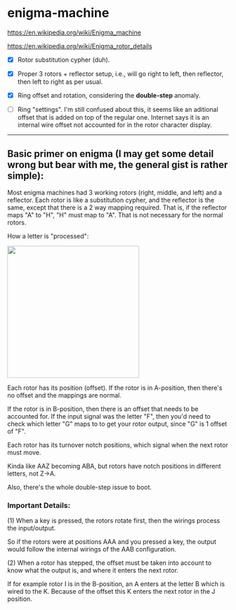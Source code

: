 # enigma-machine

https://en.wikipedia.org/wiki/Enigma_machine


https://en.wikipedia.org/wiki/Enigma_rotor_details

- [X] Rotor substitution cypher (duh).
- [X] Proper 3 rotors + reflector setup, i.e., will go right to left, then reflector, then left to right as per usual.
- [X] Ring offset and rotation, considering the **double-step** anomaly.
- [ ] Ring "settings". 
I'm still confused about this, it seems like an aditional offset that is added on top of the regular one.
Internet says it is an internal wire offset not accounted for in the rotor character display.


---

## Basic primer on enigma (I may get some detail wrong but bear with me, the general gist is rather simple):

Most enigma machines had 3 working rotors (right, middle, and left) and a reflector.
Each rotor is like a substitution cypher, and the reflector is the same, except that there is a 2 way mapping required.
That is, if the reflector maps "A" to "H", "H" must map to "A". That is not necessary for the normal rotors.

How a letter is "processed":


<image src="https://github.com/BruE0/enigma-machine/blob/media/enigma_rotors.png" width="300">

Each rotor has its position (offset). 
If the rotor is in A-position, then there's no offset and the mappings are normal.

If the rotor is in B-position, then there is an offset that needs to be accounted for. 
If the input signal was the letter "F", then you'd need to check
which letter "G" maps to to get your rotor output, since "G" is 1 offset of "F".


Each rotor has its turnover notch positions, which signal when the next rotor must move.

Kinda like AAZ becoming ABA, but rotors have notch positions in different letters, not Z->A. 

Also, there's the whole double-step issue to boot.


### Important Details:

(1) When a key is pressed, the rotors rotate first, then the wirings process the input/output. 

So if the rotors were at positions AAA and you pressed a key, the output would follow the internal wirings of the AAB configuration.


(2) When a rotor has stepped, the offset must be taken into account to know what the output is, and where it enters the next rotor.

If for example rotor I is in the B-position, an A enters at the letter B which is wired to the K. Because of the offset this K enters the next rotor in the J position.
